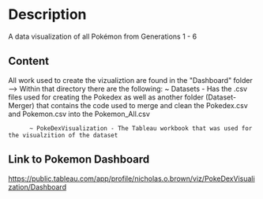 # Description
A data visualization of all Pokémon from Generations 1 - 6

## Content
All work used to create the vizualiztion are found in the "Dashboard" folder
  --> Within that directory there are the following:
          ~ Datasets - Has the .csv files used for creating the Pokedex as well as another folder (Dataset-Merger) that                            contains the code used to merge and clean the Pokedex.csv and Pokemon.csv into the Pokemon_All.csv 
          
          ~ PokeDexVisualization - The Tableau workbook that was used for the visualzition of the dataset 

## Link to Pokemon Dashboard 
https://public.tableau.com/app/profile/nicholas.o.brown/viz/PokeDexVisualization/Dashboard
